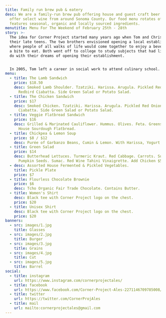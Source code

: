 ```yaml
---
title: Family run brew pub & eatery
desc: We are a family-run brew pub offering house and guest craft beer. We also
  offer select wine from around Sonoma County. Our food menu rotates often, and
  features seasonal, organic and locally sourced ingredients.
menutitle: Menu For The Weekend of February 25th - 28th
story: >-
  The idea for Corner Project started many years ago when Tom and Chris were in
  their late teens. The two brothers envisioned opening a local establishment
  where people of all walks of life would come together to enjoy a beverage and
  a bite to eat. Both went off to college to study subjects that had little to
  do with their dreams of opening their establishment.


  In 2005, Tom left a career in social work to attend culinary school. A few years later, Chris began brewing beer on his stove top while working in Silicon Valley for high tech companies as a software engineer. In early 2017, the two of them revisited their dream in a more serious mindset and brought the concept for Corner Project to fruition.
menu:
  - title: The Lamb Sandwich
    price: $18.50
    desc: Smoked Lamb Shoulder. Tzatziki. Harissa. Arugula. Pickled Red Onion.
      Redbird Ciabatta. Side Green Salad or Potato Salad.
  - title: The Chicken Sandwich
    price: $17
    desc: Smoked Chicken. Tzatziki. Harissa. Arugula. Pickled Red Onion. Redbird
      Ciabatta. Side Green Salad or Potato Salad.
  - title: Veggie Flatbread Sandwich
    price: $16
    desc: Grilled & Marinated Cauliflower. Hummus. Olives. Feta. Greens. Parsley.
      House Sourdough Flatbread.
  - title: Chickpea & Lemon Soup
    price: $8 / $12
    desc: Purée of Garbanzo Beans, Cumin & Lemon. With Harissa, Yogurt & Herbs.
  - title: Green Salad
    price: $14
    desc: Butterhead Lettuces. Turmeric Kraut. Red Cabbage. Carrots. Sunflower &
      Pumpkin Seeds. Sumac. Red Wine Tahini Vinaigrette. Add Chicken $5.
  - desc: Assorted House Fermented & Pickled Vegetables.
    title: Pickle Plate
    price: $7
  - title: Flourless Chocolate Brownie
    price: $6
    desc: Tcho Organic Fair Trade Chocolate. Contains Butter.
  - title: Women's Shirt
    desc: Black tee with Corner Project logo on the chest.
    price: $20
  - title: Unisex Shirt
    desc: Black tee with Corner Project logo on the chest.
    price: $20
banners:
  - src: images/1.jpg
    title: Glasses
  - src: images/2.jpg
    title: Burger
  - src: images/3.jpg
    title: Grains
  - src: images/4.jpg
    title: Cut
  - src: images/5.jpg
    title: Barrel
social:
  - title: instagram
    url: https://www.instagram.com/cornerprojectales/
  - title: facebook
    url: https://www.facebook.com/Corner-Project-Ales-2271146709785008/
  - title: twitter
    url: https://twitter.com/CornerProjAles
  - title: mail
    url: mailto:cornerprojectales@gmail.com
---
```

